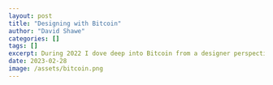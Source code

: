 ```yaml
---
layout: post
title: "Designing with Bitcoin"
author: "David Shawe"
categories: []
tags: []
excerpt: During 2022 I dove deep into Bitcoin from a designer perspective. I entered a Bitcoin Lighting Hackathon and finished forth with a project that almost formed a new startup called paymydesk.com that was AirBNB meets WeWork with Bitcoin payments built in.
date: 2023-02-28
image: /assets/bitcoin.png
---
```

